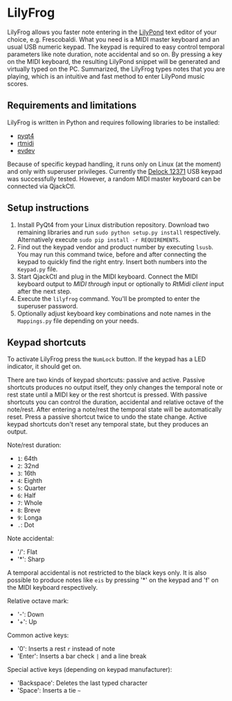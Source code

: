 LilyFrog
========

LilyFrog allows you faster note entering in the [LilyPond](http://lilypond.org) text editor of your choice, e.g. Frescobaldi. What you need is a MIDI master keyboard and an usual USB numeric keypad. The keypad is required to easy control temporal parameters like note duration, note accidental and so on. By pressing a key on the MIDI keyboard, the resulting LilyPond snippet will be generated and virtually typed on the PC. Summarized, the LilyFrog types notes that you are playing, which is an intuitive and fast method to enter LilyPond music scores.

Requirements and limitations
----------------------------

LilyFrog is written in Python and requires following libraries to be installed:

 * [pyqt4](http://www.riverbankcomputing.co.uk/software/pyqt/intro)
 * [rtmidi](http://github.com/superquadratic/rtmidi-python)
 * [evdev](http://github.com/gvalkov/python-evdev)

Because of specific keypad handling, it runs only on Linux (at the moment) and only with superuser privileges. Currently the [Delock 12371](http://www.google.com/?q=site:delock.de+12371) USB keypad was successfully tested. However, a random MIDI master keyboard can be connected via QjackCtl. 

Setup instructions
------------------

 1. Install PyQt4 from your Linux distribution repository. Download two remaining libraries and run `sudo python setup.py install` respectively. Alternatively execute `sudo pip install -r REQUIREMENTS`.
 2. Find out the keypad vendor and product number by executing `lsusb`. You may run this command twice, before and after connecting the keypad to quickly find the right entry. Insert both numbers into the `Keypad.py` file.
 3. Start QjackCtl and plug in the MIDI keyboard. Connect the MIDI keyboard output to *MIDI through* input or optionally to *RtMidi client* input after the next step.
 4. Execute the `lilyfrog` command. You'll be prompted to enter the superuser password.
 5. Optionally adjust keyboard key combinations and note names in the `Mappings.py` file depending on your needs.

Keypad shortcuts
----------------

To activate LilyFrog press the `NumLock` button. If the keypad has a LED indicator, it should get on.

There are two kinds of keypad shortcuts: passive and active. Passive shortcuts produces no output itself, they only changes the temporal note or rest state until a MIDI key or the rest shortcut is pressed. With passive shortcuts you can control the duration, accidental and relative octave of the note/rest. After entering a note/rest the temporal state will be automatically reset. Press a passive shortcut twice to undo the state change. Active keypad shortcuts don't reset any temporal state, but they produces an output.

Note/rest duration:

 * `1`: 64th
 * `2`: 32nd
 * `3`: 16th
 * `4`: Eighth
 * `5`: Quarter
 * `6`: Half
 * `7`: Whole
 * `8`: Breve
 * `9`: Longa
 * `.`: Dot

Note accidental:

 * '/': Flat
 * '*': Sharp

A temporal accidental is not restricted to the black keys only. It is also possible to produce notes like `eis` by pressing '*' on the keypad and 'f' on the MIDI keyboard respectively.

Relative octave mark:

 * '-': Down
 * '+': Up

Common active keys:

 * '0': Inserts a rest `r` instead of note
 * 'Enter': Inserts a bar check `|` and a line break

Special active keys (depending on keypad manufacturer):

 * 'Backspace': Deletes the last typed character
 * 'Space': Inserts a tie `~`
